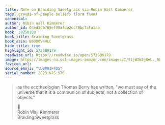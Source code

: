 ```yaml
---
title: Note on Braiding Sweetgrass via Robin Wall Kimmerer
tags: groups-of-people beliefs flora fauna
canonical:
author: Robin Wall Kimmerer
author_id: 04ed506769ef00afde2cc78bc7afa1aa
book: 30250180
book_title: Braiding Sweetgrass
book_asin: B00D0V44LC
hide_title: true
highlight_id: 573689179
readwise_url: https://readwise.io/open/573689179
image: https://images-na.ssl-images-amazon.com/images/I/51jWIWJgBeL._SL200_.jpg
favicon_url:
source_emoji: "\U0001F4D5"
serial_number: 2023.NTS.576
---
```

> as the ecotheologian Thomas Berry has written, "we must say of the universe that it is a communion of subjects, not a collection of objects.”
> <div class="quoteback-footer"><div class="quoteback-avatar"><span class="mini-emoji"> 📕</span></div><div class="quoteback-metadata"><div class="metadata-inner"><span style="display:none">FROM:</span><div aria-label="Robin Wall Kimmerer" class="quoteback-author"> Robin Wall Kimmerer</div><div aria-label="Braiding Sweetgrass" class="quoteback-title"> Braiding Sweetgrass</div></div></div></div>